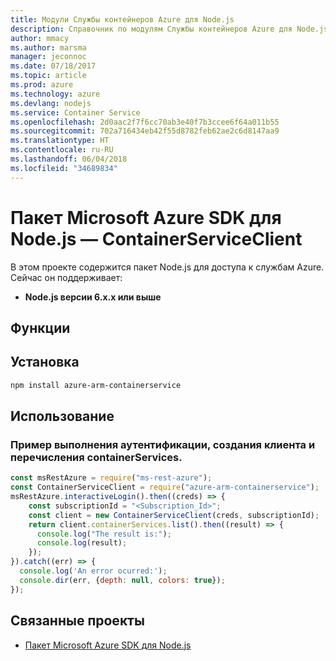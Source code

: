 ```yaml
---
title: Модули Службы контейнеров Azure для Node.js
description: Справочник по модулям Службы контейнеров Azure для Node.js
author: mmacy
ms.author: marsma
manager: jeconnoc
ms.date: 07/18/2017
ms.topic: article
ms.prod: azure
ms.technology: azure
ms.devlang: nodejs
ms.service: Container Service
ms.openlocfilehash: 2d0aac2f7f6cc70ab3e40f7b3ccee6f64a011b55
ms.sourcegitcommit: 702a716434eb42f55d8782feb62ae2c6d8147aa9
ms.translationtype: HT
ms.contentlocale: ru-RU
ms.lasthandoff: 06/04/2018
ms.locfileid: "34689834"
---
```

# <a name="microsoft-azure-sdk-for-nodejs---containerserviceclient"></a>Пакет Microsoft Azure SDK для Node.js — ContainerServiceClient
В этом проекте содержится пакет Node.js для доступа к службам Azure. Сейчас он поддерживает:
- **Node.js версии 6.x.x или выше**

## <a name="features"></a>Функции


## <a name="how-to-install"></a>Установка

```bash
npm install azure-arm-containerservice
```

## <a name="how-to-use"></a>Использование

### <a name="authentication-client-creation-and-list-containerservices-as-an-example"></a>Пример выполнения аутентификации, создания клиента и перечисления containerServices.

```javascript
const msRestAzure = require("ms-rest-azure");
const ContainerServiceClient = require("azure-arm-containerservice");
msRestAzure.interactiveLogin().then((creds) => {
    const subscriptionId = "<Subscription_Id>";
    const client = new ContainerServiceClient(creds, subscriptionId);
    return client.containerServices.list().then((result) => {
      console.log("The result is:");
      console.log(result);
    });
}).catch((err) => {
  console.log('An error ocurred:');
  console.dir(err, {depth: null, colors: true});
});
```

## <a name="related-projects"></a>Связанные проекты

- [Пакет Microsoft Azure SDK для Node.js](https://github.com/Azure/azure-sdk-for-node)
